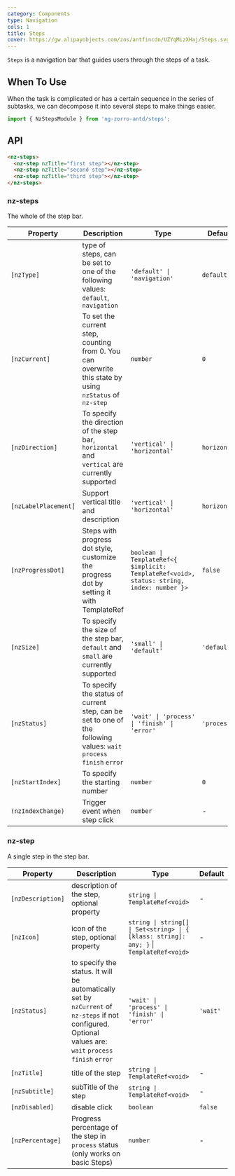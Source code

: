 ```yaml
---
category: Components
type: Navigation
cols: 1
title: Steps
cover: https://gw.alipayobjects.com/zos/antfincdn/UZYqMizXHaj/Steps.svg
---
```


`Steps` is a navigation bar that guides users through the steps of a task.

## When To Use

When the task is complicated or has a certain sequence in the series of subtasks, we can decompose it into several steps to make things easier.

```ts
import { NzStepsModule } from 'ng-zorro-antd/steps';
```

## API

```html
<nz-steps>
  <nz-step nzTitle="first step"></nz-step>
  <nz-step nzTitle="second step"></nz-step>
  <nz-step nzTitle="third step"></nz-step>
</nz-steps>
```

### nz-steps

The whole of the step bar.

| Property             | Description                                                                                                         | Type                                                                                      | Default      |
| -------------------- | ------------------------------------------------------------------------------------------------------------------- | ----------------------------------------------------------------------------------------- | ------------ |
| `[nzType]`           | type of steps, can be set to one of the following values: `default`, `navigation`                                   | `'default' \| 'navigation'`                                                               | `default`    |
| `[nzCurrent]`        | To set the current step, counting from 0. You can overwrite this state by using `nzStatus` of `nz-step`             | `number`                                                                                  | `0`          |
| `[nzDirection]`      | To specify the direction of the step bar, `horizontal` and `vertical` are currently supported                       | `'vertical' \| 'horizontal'`                                                              | `horizontal` |
| `[nzLabelPlacement]` | Support vertical title and description                                                                              | `'vertical' \| 'horizontal'`                                                              | `horizontal` |
| `[nzProgressDot]`    | Steps with progress dot style, customize the progress dot by setting it with TemplateRef                            | `boolean \| TemplateRef<{ $implicit: TemplateRef<void>, status: string, index: number }>` | `false`      |
| `[nzSize]`           | To specify the size of the step bar, `default` and `small` are currently supported                                  | `'small' \| 'default'`                                                                    | `'default'`  |
| `[nzStatus]`         | To specify the status of current step, can be set to one of the following values: `wait` `process` `finish` `error` | `'wait' \| 'process' \| 'finish' \| 'error'`                                              | `'process'`  |
| `[nzStartIndex]`     | To specify the starting number                                                                                      | `number`                                                                                  | `0`          |
| `(nzIndexChange)`    | Trigger event when step click                                                                                       | `number`                                                                                  | -            |

### nz-step

A single step in the step bar.

| Property          | Description                                                                                                                                                | Type                                                                                    | Default  |
| ----------------- | ---------------------------------------------------------------------------------------------------------------------------------------------------------- | --------------------------------------------------------------------------------------- | -------- |
| `[nzDescription]` | description of the step, optional property                                                                                                                 | `string \| TemplateRef<void>`                                                           | -        |
| `[nzIcon]`        | icon of the step, optional property                                                                                                                        | `string \| string[] \| Set<string> \| { [klass: string]: any; }` \| `TemplateRef<void>` | -        |
| `[nzStatus]`      | to specify the status. It will be automatically set by `nzCurrent` of `nz-steps` if not configured. Optional values are: `wait` `process` `finish` `error` | `'wait' \| 'process' \| 'finish' \| 'error'`                                            | `'wait'` |
| `[nzTitle]`       | title of the step                                                                                                                                          | `string \| TemplateRef<void>`                                                           | -        |
| `[nzSubtitle]`    | subTitle of the step                                                                                                                                       | `string \| TemplateRef<void>`                                                           | -        |
| `[nzDisabled]`    | disable click                                                                                                                                              | `boolean`                                                                               | `false`  |
| `[nzPercentage]`  | Progress percentage of the step in `process` status (only works on basic Steps)                                                                            | `number`                                                                                | -        |
